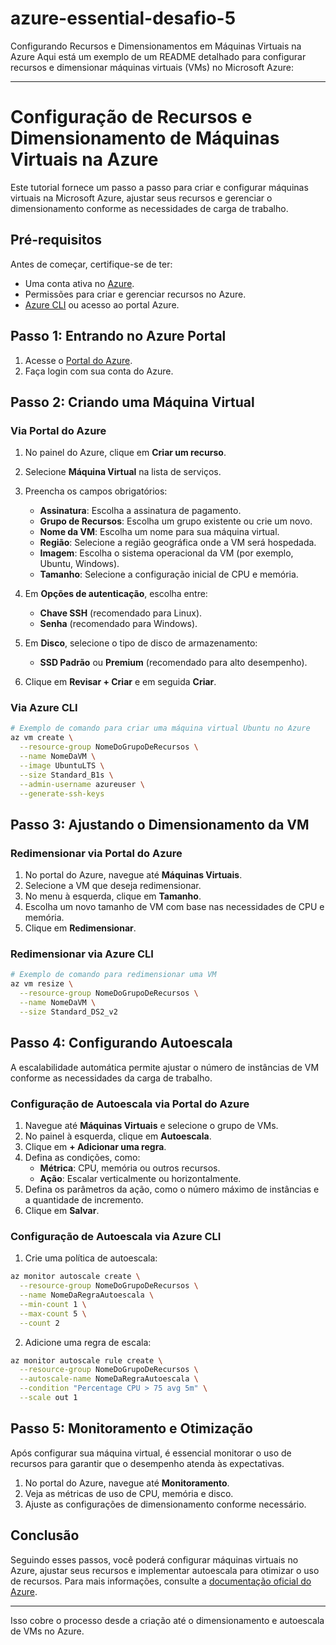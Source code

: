# azure-essential-desafio-5
Configurando Recursos e Dimensionamentos em Máquinas Virtuais na Azure
Aqui está um exemplo de um README detalhado para configurar recursos e dimensionar máquinas virtuais (VMs) no Microsoft Azure:

---

# Configuração de Recursos e Dimensionamento de Máquinas Virtuais na Azure

Este tutorial fornece um passo a passo para criar e configurar máquinas virtuais na Microsoft Azure, ajustar seus recursos e gerenciar o dimensionamento conforme as necessidades de carga de trabalho.

## Pré-requisitos

Antes de começar, certifique-se de ter:

- Uma conta ativa no [Azure](https://portal.azure.com).
- Permissões para criar e gerenciar recursos no Azure.
- [Azure CLI](https://docs.microsoft.com/en-us/cli/azure/install-azure-cli) ou acesso ao portal Azure.

## Passo 1: Entrando no Azure Portal

1. Acesse o [Portal do Azure](https://portal.azure.com).
2. Faça login com sua conta do Azure.

## Passo 2: Criando uma Máquina Virtual

### Via Portal do Azure

1. No painel do Azure, clique em **Criar um recurso**.
2. Selecione **Máquina Virtual** na lista de serviços.
3. Preencha os campos obrigatórios:
   - **Assinatura**: Escolha a assinatura de pagamento.
   - **Grupo de Recursos**: Escolha um grupo existente ou crie um novo.
   - **Nome da VM**: Escolha um nome para sua máquina virtual.
   - **Região**: Selecione a região geográfica onde a VM será hospedada.
   - **Imagem**: Escolha o sistema operacional da VM (por exemplo, Ubuntu, Windows).
   - **Tamanho**: Selecione a configuração inicial de CPU e memória.

4. Em **Opções de autenticação**, escolha entre:
   - **Chave SSH** (recomendado para Linux).
   - **Senha** (recomendado para Windows).

5. Em **Disco**, selecione o tipo de disco de armazenamento:
   - **SSD Padrão** ou **Premium** (recomendado para alto desempenho).

6. Clique em **Revisar + Criar** e em seguida **Criar**.

### Via Azure CLI

```bash
# Exemplo de comando para criar uma máquina virtual Ubuntu no Azure
az vm create \
  --resource-group NomeDoGrupoDeRecursos \
  --name NomeDaVM \
  --image UbuntuLTS \
  --size Standard_B1s \
  --admin-username azureuser \
  --generate-ssh-keys
```

## Passo 3: Ajustando o Dimensionamento da VM

### Redimensionar via Portal do Azure

1. No portal do Azure, navegue até **Máquinas Virtuais**.
2. Selecione a VM que deseja redimensionar.
3. No menu à esquerda, clique em **Tamanho**.
4. Escolha um novo tamanho de VM com base nas necessidades de CPU e memória.
5. Clique em **Redimensionar**.

### Redimensionar via Azure CLI

```bash
# Exemplo de comando para redimensionar uma VM
az vm resize \
  --resource-group NomeDoGrupoDeRecursos \
  --name NomeDaVM \
  --size Standard_DS2_v2
```

## Passo 4: Configurando Autoescala

A escalabilidade automática permite ajustar o número de instâncias de VM conforme as necessidades da carga de trabalho.

### Configuração de Autoescala via Portal do Azure

1. Navegue até **Máquinas Virtuais** e selecione o grupo de VMs.
2. No painel à esquerda, clique em **Autoescala**.
3. Clique em **+ Adicionar uma regra**.
4. Defina as condições, como:
   - **Métrica**: CPU, memória ou outros recursos.
   - **Ação**: Escalar verticalmente ou horizontalmente.
5. Defina os parâmetros da ação, como o número máximo de instâncias e a quantidade de incremento.
6. Clique em **Salvar**.

### Configuração de Autoescala via Azure CLI

1. Crie uma política de autoescala:

```bash
az monitor autoscale create \
  --resource-group NomeDoGrupoDeRecursos \
  --name NomeDaRegraAutoescala \
  --min-count 1 \
  --max-count 5 \
  --count 2
```

2. Adicione uma regra de escala:

```bash
az monitor autoscale rule create \
  --resource-group NomeDoGrupoDeRecursos \
  --autoscale-name NomeDaRegraAutoescala \
  --condition "Percentage CPU > 75 avg 5m" \
  --scale out 1
```

## Passo 5: Monitoramento e Otimização

Após configurar sua máquina virtual, é essencial monitorar o uso de recursos para garantir que o desempenho atenda às expectativas.

1. No portal do Azure, navegue até **Monitoramento**.
2. Veja as métricas de uso de CPU, memória e disco.
3. Ajuste as configurações de dimensionamento conforme necessário.

## Conclusão

Seguindo esses passos, você poderá configurar máquinas virtuais no Azure, ajustar seus recursos e implementar autoescala para otimizar o uso de recursos. Para mais informações, consulte a [documentação oficial do Azure](https://docs.microsoft.com/en-us/azure/virtual-machines/).

---

Isso cobre o processo desde a criação até o dimensionamento e autoescala de VMs no Azure.
